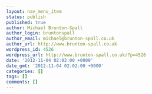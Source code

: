 ```yaml
---
layout: nav_menu_item
status: publish
published: true
author: Michael Brunton-Spall
author_login: bruntonspall
author_email: michael@brunton-spall.co.uk
author_url: http://www.brunton-spall.co.uk
wordpress_id: 4526
wordpress_url: http://www.brunton-spall.co.uk/?p=4526
date: '2012-11-04 02:02:00 +0000'
date_gmt: '2012-11-04 02:02:00 +0000'
categories: []
tags: []
comments: []
---
```


